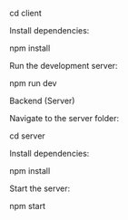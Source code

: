 
cd client

Install dependencies:

npm install


Run the development server:

npm run dev


Backend (Server)

Navigate to the server folder:

cd server


Install dependencies:

npm install


Start the server:

npm start



